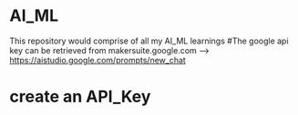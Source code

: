 # AI_ML
This repository would comprise of all my AI_ML learnings
#The google api key can be retrieved from makersuite.google.com --> https://aistudio.google.com/prompts/new_chat
# create an API_Key
